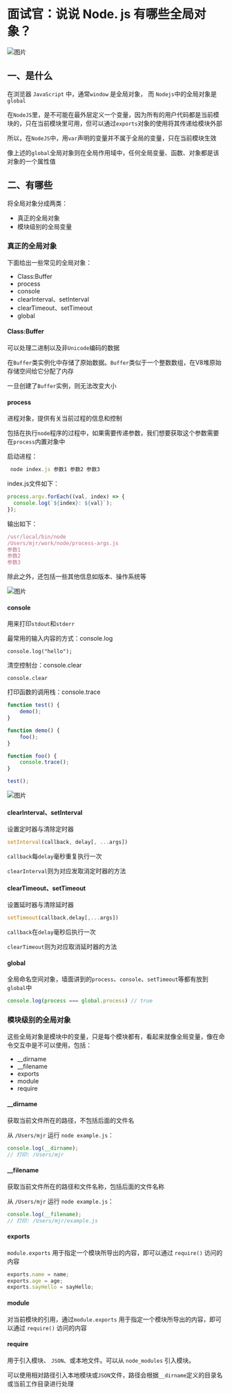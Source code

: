 # 面试官：说说 Node. js 有哪些全局对象？

![图片](https://cdn.jsdelivr.net/gh/IceRain-mvc/cdn/img/640-20210928154609988)

## 一、是什么

在浏览器 `JavaScript` 中，通常`window` 是全局对象， 而 `Nodejs`中的全局对象是 `global`

在`NodeJS`里，是不可能在最外层定义一个变量，因为所有的用户代码都是当前模块的，只在当前模块里可用，但可以通过`exports`对象的使用将其传递给模块外部

所以，在`NodeJS`中，用`var`声明的变量并不属于全局的变量，只在当前模块生效

像上述的`global`全局对象则在全局作用域中，任何全局变量、函数、对象都是该对象的一个属性值

## 二、有哪些

将全局对象分成两类：

- 真正的全局对象
- 模块级别的全局变量

### 真正的全局对象

下面给出一些常见的全局对象：

- Class:Buffer
- process
- console
- clearInterval、setInterval
- clearTimeout、setTimeout
- global

#### Class:Buffer

可以处理二进制以及非`Unicode`编码的数据

在`Buffer`类实例化中存储了原始数据。`Buffer`类似于一个整数数组，在V8堆原始存储空间给它分配了内存

一旦创建了`Buffer`实例，则无法改变大小

#### process

进程对象，提供有关当前过程的信息和控制

包括在执行`node`程序的过程中，如果需要传递参数，我们想要获取这个参数需要在`process`内置对象中

启动进程：

```js
 node index.js 参数1 参数2 参数3
```

index.js文件如下：

```js
process.argv.forEach((val, index) => {
  console.log(`${index}: ${val}`);
});
```

输出如下：

```js
/usr/local/bin/node
/Users/mjr/work/node/process-args.js
参数1
参数2
参数3
```

除此之外，还包括一些其他信息如版本、操作系统等

![图片](https://cdn.jsdelivr.net/gh/IceRain-mvc/cdn/img/640-20210928154649925)

#### console

用来打印`stdout`和`stderr`

最常用的输入内容的方式：console.log

```
console.log("hello");
```

清空控制台：console.clear

```
console.clear
```

打印函数的调用栈：console.trace

```js
function test() {
    demo();
}

function demo() {
    foo();
}

function foo() {
    console.trace();
}

test();
```

![图片](https://cdn.jsdelivr.net/gh/IceRain-mvc/cdn/img/640-20210928154657039)

#### clearInterval、setInterval

设置定时器与清除定时器

```js
setInterval(callback, delay[, ...args])
```

`callback`每`delay`毫秒重复执行一次

`clearInterval`则为对应发取消定时器的方法

#### clearTimeout、setTimeout

设置延时器与清除延时器

```js
setTimeout(callback,delay[,...args])
```

`callback`在`delay`毫秒后执行一次

`clearTimeout`则为对应取消延时器的方法

#### global

全局命名空间对象，墙面讲到的`process`、`console`、`setTimeout`等都有放到`global`中

```js
console.log(process === global.process) // true
```

### 模块级别的全局对象

这些全局对象是模块中的变量，只是每个模块都有，看起来就像全局变量，像在命令交互中是不可以使用，包括：

- __dirname
- __filename
- exports
- module
- require

#### __dirname

获取当前文件所在的路径，不包括后面的文件名

从 `/Users/mjr` 运行 `node example.js`：

```js
console.log(__dirname);
// 打印: /Users/mjr
```

#### __filename

获取当前文件所在的路径和文件名称，包括后面的文件名称

从 `/Users/mjr` 运行 `node example.js`：

```js
console.log(__filename);
// 打印: /Users/mjr/example.js
```

#### exports

`module.exports` 用于指定一个模块所导出的内容，即可以通过 `require()` 访问的内容

```js
exports.name = name;
exports.age = age;
exports.sayHello = sayHello;
```

#### module

对当前模块的引用，通过`module.exports` 用于指定一个模块所导出的内容，即可以通过 `require()` 访问的内容

#### require

用于引入模块、 `JSON`、或本地文件。可以从 `node_modules` 引入模块。

可以使用相对路径引入本地模块或`JSON`文件，路径会根据`__dirname`定义的目录名或当前工作目录进行处理